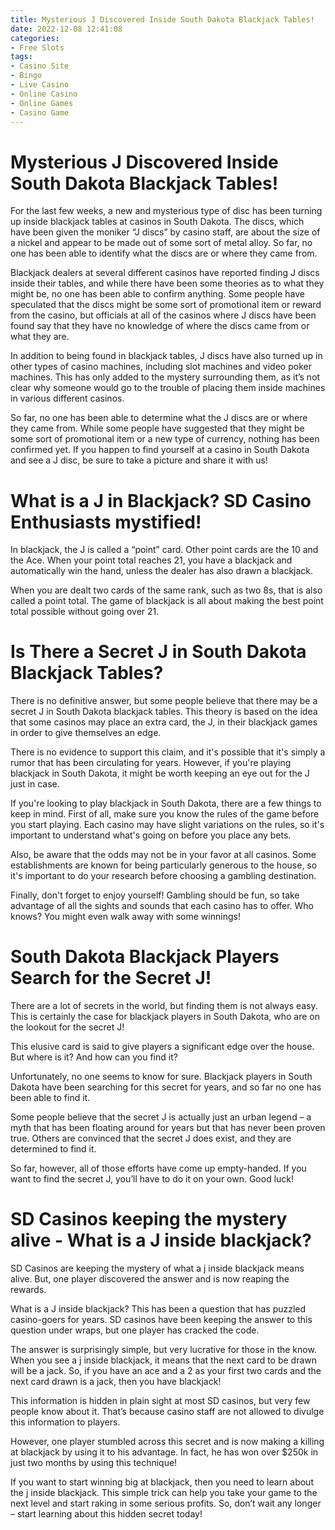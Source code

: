 ```yaml
---
title: Mysterious J Discovered Inside South Dakota Blackjack Tables!
date: 2022-12-08 12:41:08
categories:
- Free Slots
tags:
- Casino Site
- Bingo
- Live Casino
- Online Casino
- Online Games
- Casino Game
---
```



#  Mysterious J Discovered Inside South Dakota Blackjack Tables!

For the last few weeks, a new and mysterious type of disc has been turning up inside blackjack tables at casinos in South Dakota. The discs, which have been given the moniker “J discs” by casino staff, are about the size of a nickel and appear to be made out of some sort of metal alloy. So far, no one has been able to identify what the discs are or where they came from.

Blackjack dealers at several different casinos have reported finding J discs inside their tables, and while there have been some theories as to what they might be, no one has been able to confirm anything. Some people have speculated that the discs might be some sort of promotional item or reward from the casino, but officials at all of the casinos where J discs have been found say that they have no knowledge of where the discs came from or what they are.

In addition to being found in blackjack tables, J discs have also turned up in other types of casino machines, including slot machines and video poker machines. This has only added to the mystery surrounding them, as it’s not clear why someone would go to the trouble of placing them inside machines in various different casinos.

So far, no one has been able to determine what the J discs are or where they came from. While some people have suggested that they might be some sort of promotional item or a new type of currency, nothing has been confirmed yet. If you happen to find yourself at a casino in South Dakota and see a J disc, be sure to take a picture and share it with us!

#  What is a J in Blackjack? SD Casino Enthusiasts mystified!

In blackjack, the J is called a “point” card. Other point cards are the 10 and the Ace. When your point total reaches 21, you have a blackjack and automatically win the hand, unless the dealer has also drawn a blackjack.

When you are dealt two cards of the same rank, such as two 8s, that is also called a point total. The game of blackjack is all about making the best point total possible without going over 21.

#  Is There a Secret J in South Dakota Blackjack Tables?

There is no definitive answer, but some people believe that there may be a secret J in South Dakota blackjack tables. This theory is based on the idea that some casinos may place an extra card, the J, in their blackjack games in order to give themselves an edge.

There is no evidence to support this claim, and it's possible that it's simply a rumor that has been circulating for years. However, if you're playing blackjack in South Dakota, it might be worth keeping an eye out for the J just in case.

If you're looking to play blackjack in South Dakota, there are a few things to keep in mind. First of all, make sure you know the rules of the game before you start playing. Each casino may have slight variations on the rules, so it's important to understand what's going on before you place any bets.

Also, be aware that the odds may not be in your favor at all casinos. Some establishments are known for being particularly generous to the house, so it's important to do your research before choosing a gambling destination.

Finally, don't forget to enjoy yourself! Gambling should be fun, so take advantage of all the sights and sounds that each casino has to offer. Who knows? You might even walk away with some winnings!

#  South Dakota Blackjack Players Search for the Secret J!

There are a lot of secrets in the world, but finding them is not always easy. This is certainly the case for blackjack players in South Dakota, who are on the lookout for the secret J!

This elusive card is said to give players a significant edge over the house. But where is it? And how can you find it?

Unfortunately, no one seems to know for sure. Blackjack players in South Dakota have been searching for this secret for years, and so far no one has been able to find it.

Some people believe that the secret J is actually just an urban legend – a myth that has been floating around for years but that has never been proven true. Others are convinced that the secret J does exist, and they are determined to find it.

So far, however, all of those efforts have come up empty-handed. If you want to find the secret J, you’ll have to do it on your own. Good luck!

#  SD Casinos keeping the mystery alive - What is a J inside blackjack?

SD Casinos are keeping the mystery of what a j inside blackjack means alive. But, one player discovered the answer and is now reaping the rewards.

What is a J inside blackjack? This has been a question that has puzzled casino-goers for years. SD casinos have been keeping the answer to this question under wraps, but one player has cracked the code.

The answer is surprisingly simple, but very lucrative for those in the know. When you see a j inside blackjack, it means that the next card to be drawn will be a jack. So, if you have an ace and a 2 as your first two cards and the next card drawn is a jack, then you have blackjack!

This information is hidden in plain sight at most SD casinos, but very few people know about it. That’s because casino staff are not allowed to divulge this information to players.

However, one player stumbled across this secret and is now making a killing at blackjack by using it to his advantage. In fact, he has won over $250k in just two months by using this technique!

If you want to start winning big at blackjack, then you need to learn about the j inside blackjack. This simple trick can help you take your game to the next level and start raking in some serious profits. So, don’t wait any longer – start learning about this hidden secret today!